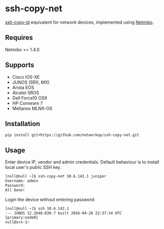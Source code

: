 # ssh-copy-net

[ssh-copy-id](https://linux.die.net/man/1/ssh-copy-id) equivalent for network devices, implemented using [Netmiko](https://github.com/ktbyers/netmiko).

## Requires

Netmiko >= 1.4.0

## Supports

* Cisco IOS-XE
* JUNOS (SRX, MX)
* Arista EOS
* Alcatel SROS
* Dell  Force10 OS9
* HP Comware 7
* Mellanox MLNX-OS

## Installation

`pip install git+https://github.com/networkop/ssh-copy-net.git`

## Usage

Enter device IP, vendor and admin credentials. Default behaviour is to install local user's public SSH key.

```bash
[null@null ~]$ ssh-copy-net 10.6.142.1 juniper
Username: admin
Password:
All Done!
```

Login the device without entering password:

```bash
[null@null ~]$ ssh 10.6.142.1
--- JUNOS 12.3X48-D30.7 built 2016-04-28 22:37:34 UTC
{primary:node0}
null@srx-1>
```
